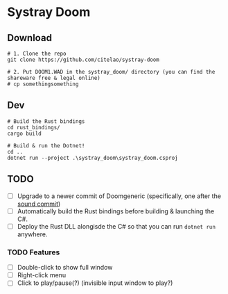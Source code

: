 # Systray Doom

## Download

```pwsh
# 1. Clone the repo
git clone https://github.com/citelao/systray-doom

# 2. Put DOOM1.WAD in the systray_doom/ directory (you can find the shareware free & legal online)
# cp somethingsomething
```

## Dev

```pwsh
# Build the Rust bindings
cd rust_bindings/
cargo build

# Build & run the Dotnet!
cd ..
dotnet run --project .\systray_doom\systray_doom.csproj
```

## TODO

* [ ] Upgrade to a newer commit of Doomgeneric (specifically, one after the [sound commit](https://github.com/ozkl/doomgeneric/commit/d0946b46cf617467f014a25e264fd952698a13f9))
* [ ] Automatically build the Rust bindings before building & launching the C#.
* [ ] Deploy the Rust DLL alongisde the C# so that you can run `dotnet run` anywhere.

### TODO Features

* [ ] Double-click to show full window
* [ ] Right-click menu
* [ ] Click to play/pause(?) (invisible input window to play?)